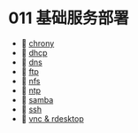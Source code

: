 # 011 基础服务部署

* 📄 [chrony](siyuan://blocks/20231110105237-h781x1l)
* 📄 [dhcp](siyuan://blocks/20231110105237-nn7rqio)
* 📄 [dns](siyuan://blocks/20231110105237-yvhqk6a)
* 📄 [ftp](siyuan://blocks/20231110105237-z09xbvv)
* 📄 [nfs](siyuan://blocks/20231110105237-7tn11rs)
* 📄 [ntp](siyuan://blocks/20231110105237-h3uix7a)
* 📄 [samba](siyuan://blocks/20231110105237-sb4iqaq)
* 📄 [ssh](siyuan://blocks/20231110105237-ur2o0c1)
* 📄 [vnc &amp; rdesktop](siyuan://blocks/20231110105237-6k1hqse)

‍
